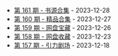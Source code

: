 * [第 161 期 - 书源合集](https://day.tsq360.cf/posts/161-书源合集) - 2023-12-28
* [第 160 期 - 精品合集](https://day.tsq360.cf/posts/160-精品合集) - 2023-12-27
* [第 159 期 - 网盘宝藏](https://day.tsq360.cf/posts/159-网盘宝藏) - 2023-12-26
* [第 158 期 - 网盘收藏](https://day.tsq360.cf/posts/158-网盘收藏) - 2023-12-23
* [第 157 期 - 引力剧场](https://day.tsq360.cf/posts/157-引力剧场) - 2023-12-18

